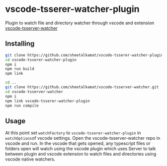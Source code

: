 # vscode-tsserer-watcher-plugin
Plugin to watch file and directory watcher through vscode and extension [vscode-tsserver-watcher](https://github.com/sheetalkamat/vscode-tsserver-watcher)

## Installing

```bash
git clone https://github.com/sheetalkamat/vscode-tsserer-watcher-plugin.git
cd vscode-tsserer-watcher-plugin
npm i
npm run build
npm link

cd ..
git clone https://github.com/sheetalkamat/vscode-tsserver-watcher.git
cd vscode-tsserver-watcher
npm i
npm link vscode-tsserer-watcher-plugin
npm run compile
```

## Usage

At this point set `watchFactory` to `vscode-tsserer-watcher-plugin` in `watchOptions`of vscode settings.
Open the vscode-tsserver-watcher repo in vscode and run.
In the vscode that gets opened, any typescript files or folders open will watch using the vscode plugin which uses Server to talk between plugin and vscode extension to watch files and directories using vscode native watchers.
